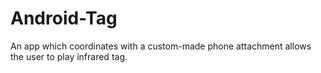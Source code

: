 # Android-Tag
An app which coordinates with a custom-made phone attachment allows the user to play infrared tag.
